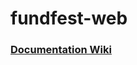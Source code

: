 # fundfest-web
### [Documentation Wiki](https://github.com/xternprojects/fundfest-documentation/wiki)
